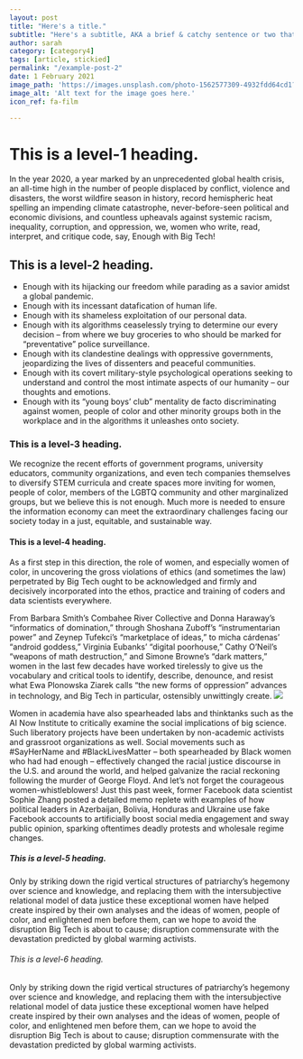 ```yaml
---
layout: post
title: "Here's a title."
subtitle: "Here's a subtitle, AKA a brief & catchy sentence or two that go below the title."
author: sarah
category: [category4]
tags: [article, stickied]
permalink: "/example-post-2"
date: 1 February 2021
image_path: 'https://images.unsplash.com/photo-1562577309-4932fdd64cd1?ixid=MXwxMjA3fDB8MHxwaG90by1wYWdlfHx8fGVufDB8fHw%3D&ixlib=rb-1.2.1&auto=format&fit=crop&w=1267&q=80'
image_alt: 'Alt text for the image goes here.'
icon_ref: fa-film

---
```


# This is a level-1 heading.

In the year 2020, a year marked by an unprecedented global health crisis, an all-time high in the number of people displaced by conflict, violence and disasters, the worst wildfire season in history, record hemispheric heat spelling an impending climate catastrophe, never-before-seen political and economic divisions, and countless upheavals against systemic racism, inequality, corruption, and oppression, we, women who write, read, interpret, and critique code, say, Enough with Big Tech!   

<canvas id="bar-chart" class = "post-viz" width="700" height="350"></canvas>
<script>
// Bar chart
new Chart(document.getElementById("bar-chart"), {
    type: 'bar',
    data: {
      labels: ["Africa", "Asia", "Europe", "Latin America", "North America"],
      datasets: [
        {
          label: "Population (millions)",
          backgroundColor: ["rgb(5, 148, 194)", "rgb(5, 148, 194)","rgb(5, 148, 194)","rgb(5, 148, 194)","rgb(5, 148, 194)"],
          data: [2478,5267,734,784,433]
        }
      ]
    },
    options: {
      legend: { display: false },
      title: {
        display: true,
        text: 'Predicted world population (millions) in 2050'
      }
    }
});
</script>
## This is a level-2 heading.

- Enough with its hijacking our freedom while parading as a savior amidst a global pandemic.
- Enough with its incessant datafication of human life.
- Enough with its shameless exploitation of our personal data.
- Enough with its algorithms ceaselessly trying to determine our every decision – from where we buy groceries to who should be marked for “preventative” police surveillance.
- Enough with its clandestine dealings with oppressive governments, jeopardizing the lives of dissenters and peaceful communities.
- Enough with its covert military-style psychological operations seeking to understand and control the most intimate aspects of our humanity – our thoughts and emotions.
- Enough with its “young boys’ club” mentality de facto discriminating against women, people of color and other minority groups both in the workplace and in the algorithms it unleashes onto society.

### This is a level-3 heading.

We recognize the recent efforts of government programs, university educators, community organizations, and even tech companies themselves to diversify STEM curricula and create spaces more inviting for women, people of color, members of the LGBTQ community and other marginalized groups, but we believe this is not enough. Much more is needed to ensure the information economy can meet the extraordinary challenges facing our society today in a just, equitable, and sustainable way.

<canvas id="line-chart" class = "post-viz"  width="800" height="450"></canvas>
<script>
new Chart(document.getElementById("line-chart"), {
  type: 'line',
  data: {
    labels: [1500,1600,1700,1750,1800,1850,1900,1950,1999,2050],
    datasets: [{
        data: [86,114,106,106,107,111,133,221,783,2478],
        label: "Africa",
        borderColor: "rgb(5, 148, 194)",
        fill: false
      }, {
        data: [282,350,411,502,635,809,947,1402,3700,5267],
        label: "Asia",
        borderColor: "rgb(5, 148, 194)",
        fill: false
      }, {
        data: [168,170,178,190,203,276,408,547,675,734],
        label: "Europe",
        borderColor: "rgb(5, 148, 194)",
        fill: false
      }, {
        data: [40,20,10,16,24,38,74,167,508,784],
        label: "Latin America",
        borderColor: "rgb(5, 148, 194)",
        fill: false
      }, {
        data: [6,3,2,2,7,26,82,172,312,433],
        label: "North America",
        borderColor: "rgb(5, 148, 194)",
        fill: false
      }
    ]
  },
  options: {
    title: {
      display: true,
      text: 'World population per region (in millions)'
    }
  }
});

</script>

#### This is a level-4 heading.



As a first step in this direction, the role of women, and especially women of color, in uncovering the gross violations of ethics (and sometimes the law) perpetrated by Big Tech ought to be acknowledged and firmly and decisively incorporated into the ethos, practice and training of coders and data scientists everywhere.

From Barbara Smith’s Combahee River Collective and Donna Haraway’s “informatics of domination,” through Shoshana Zuboff’s “instrumentarian power” and Zeynep Tufekci’s “marketplace of ideas,” to micha cárdenas’ “android goddess,” Virginia Eubanks’ “digital poorhouse,” Cathy O’Neil’s “weapons of math destruction,” and Simone Browne’s “dark matters,” women in the last few decades have worked tirelessly to give us the vocabulary and critical tools to identify, describe, denounce, and resist what Ewa Plonowska Ziarek calls “the new forms of oppression” advances in technology, and Big Tech in particular, ostensibly unwittingly create.
<img class = "" style = "max-height: 40vh;" src = "{{site.baseurl}}/media/sitewide/svg/cyborg-9.svg" >

Women in academia have also spearheaded labs and thinktanks such as the AI Now Institute to critically examine the social implications of big science. Such liberatory projects have been undertaken by non-academic activists and grassroot organizations as well. Social movements such as #SayHerName and #BlackLivesMatter – both spearheaded by Black women who had had enough – effectively changed the racial justice discourse in the U.S. and around the world, and helped galvanize the racial reckoning following the murder of George Floyd. And let’s not forget the courageous women-whistleblowers! Just this past week, former Facebook data scientist Sophie Zhang posted a detailed memo replete with examples of how political leaders in Azerbaijan, Bolivia, Honduras and Ukraine use fake Facebook accounts to artificially boost social media engagement and sway public opinion, sparking oftentimes deadly protests and wholesale regime changes.

##### This is a level-5 heading.

Only by striking down the rigid vertical structures of patriarchy’s hegemony over science and knowledge, and replacing them with the intersubjective relational model of data justice these exceptional women have helped create inspired by their own analyses and the ideas of women, people of color, and enlightened men before them, can we hope to avoid the disruption Big Tech is about to cause; disruption commensurate with the devastation predicted by global warming activists.


<canvas id="bubble-chart" class = "post-viz" width="800" height="450"></canvas>
<script>
new Chart(document.getElementById("bubble-chart"), {
    type: 'bubble',
    data: {
      labels: "Africa",
      datasets: [
        {
          label: ["China"],
          backgroundColor: "rgba(5, 148, 194,0.2)",
          borderColor: "rgba(5, 148, 194,1)",
          data: [{
            x: 21269017,
            y: 5.245,
            r: 15
          }]
        }, {
          label: ["Denmark"],
          backgroundColor: "rgba(5, 148, 194,0.2)",
          borderColor: "rgba(5, 148, 194,1)",
          data: [{
            x: 258702,
            y: 7.526,
            r: 10
          }]
        }, {
          label: ["Germany"],
          backgroundColor: "rgba(5, 148, 194,0.2)",
          borderColor: "rgb(5, 148, 194)",
          data: [{
            x: 3979083,
            y: 6.994,
            r: 15
          }]
        }, {
          label: ["Japan"],
          backgroundColor: "rgba(5, 148, 194,0.2)",
          borderColor: "rgba(5, 148, 194,1)",
          data: [{
            x: 4931877,
            y: 5.921,
            r: 15
          }]
        }
      ]
    },
    options: {
      title: {
        display: true,
        text: 'Predicted world population (millions) in 2050'
      }, scales: {
        yAxes: [{
          scaleLabel: {
            display: true,
            labelString: "Happiness"
          }
        }],
        xAxes: [{
          scaleLabel: {
            display: true,
            labelString: "GDP (PPP)"
          }
        }]
      }
    }
});
</script>
###### This is a level-6 heading.

Only by striking down the rigid vertical structures of patriarchy’s hegemony over science and knowledge, and replacing them with the intersubjective relational model of data justice these exceptional women have helped create inspired by their own analyses and the ideas of women, people of color, and enlightened men before them, can we hope to avoid the disruption Big Tech is about to cause; disruption commensurate with the devastation predicted by global warming activists.
